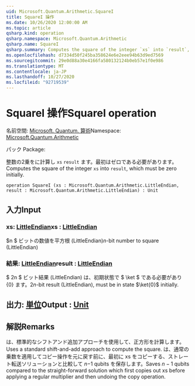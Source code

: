```yaml
---
uid: Microsoft.Quantum.Arithmetic.SquareI
title: SquareI 操作
ms.date: 10/26/2020 12:00:00 AM
ms.topic: article
qsharp.kind: operation
qsharp.namespace: Microsoft.Quantum.Arithmetic
qsharp.name: SquareI
qsharp.summary: Computes the square of the integer `xs` into `result`, which must be zero initially.
ms.openlocfilehash: d7334d50f245ba358624e6e2eee94b63d9ed7569
ms.sourcegitcommit: 29e0d88a30e4166fa580132124b0eb57e1f0e986
ms.translationtype: MT
ms.contentlocale: ja-JP
ms.lasthandoff: 10/27/2020
ms.locfileid: "92719539"
---
```

# <a name="squarei-operation"></a><span data-ttu-id="2018b-102">SquareI 操作</span><span class="sxs-lookup"><span data-stu-id="2018b-102">SquareI operation</span></span>

<span data-ttu-id="2018b-103">名前空間: [Microsoft. Quantum. 算術](xref:Microsoft.Quantum.Arithmetic)</span><span class="sxs-lookup"><span data-stu-id="2018b-103">Namespace: [Microsoft.Quantum.Arithmetic](xref:Microsoft.Quantum.Arithmetic)</span></span>

<span data-ttu-id="2018b-104">パック [](https://nuget.org/packages/)</span><span class="sxs-lookup"><span data-stu-id="2018b-104">Package: [](https://nuget.org/packages/)</span></span>


<span data-ttu-id="2018b-105">整数の2乗をに計算し `xs` `result` ます。最初はゼロである必要があります。</span><span class="sxs-lookup"><span data-stu-id="2018b-105">Computes the square of the integer `xs` into `result`, which must be zero initially.</span></span>

```qsharp
operation SquareI (xs : Microsoft.Quantum.Arithmetic.LittleEndian, result : Microsoft.Quantum.Arithmetic.LittleEndian) : Unit
```


## <a name="input"></a><span data-ttu-id="2018b-106">入力</span><span class="sxs-lookup"><span data-stu-id="2018b-106">Input</span></span>

### <a name="xs--littleendian"></a><span data-ttu-id="2018b-107">xs: [LittleEndian](xref:Microsoft.Quantum.Arithmetic.LittleEndian)</span><span class="sxs-lookup"><span data-stu-id="2018b-107">xs : [LittleEndian](xref:Microsoft.Quantum.Arithmetic.LittleEndian)</span></span>

<span data-ttu-id="2018b-108">$n $ ビットの数値を平方根 (LittleEndian)</span><span class="sxs-lookup"><span data-stu-id="2018b-108">$n$-bit number to square (LittleEndian)</span></span>


### <a name="result--littleendian"></a><span data-ttu-id="2018b-109">結果: [LittleEndian](xref:Microsoft.Quantum.Arithmetic.LittleEndian)</span><span class="sxs-lookup"><span data-stu-id="2018b-109">result : [LittleEndian](xref:Microsoft.Quantum.Arithmetic.LittleEndian)</span></span>

<span data-ttu-id="2018b-110">$ 2n $ ビット結果 (LittleEndian) は、初期状態で $ \ket $ である必要があり {0} ます。</span><span class="sxs-lookup"><span data-stu-id="2018b-110">$2n$-bit result (LittleEndian), must be in state $\ket{0}$ initially.</span></span>



## <a name="output--unit"></a><span data-ttu-id="2018b-111">出力: [単位](xref:microsoft.quantum.lang-ref.unit)</span><span class="sxs-lookup"><span data-stu-id="2018b-111">Output : [Unit](xref:microsoft.quantum.lang-ref.unit)</span></span>



## <a name="remarks"></a><span data-ttu-id="2018b-112">解説</span><span class="sxs-lookup"><span data-stu-id="2018b-112">Remarks</span></span>

<span data-ttu-id="2018b-113">は、標準的なシフトアンド追加アプローチを使用して、正方形を計算します。</span><span class="sxs-lookup"><span data-stu-id="2018b-113">Uses a standard shift-and-add approach to compute the square.</span></span> <span data-ttu-id="2018b-114">は、通常の乗数を適用してコピー操作を元に戻す前に、最初に xs をコピーする、ストレート転送ソリューションと比較して $n-$1 qubits を保存します。</span><span class="sxs-lookup"><span data-stu-id="2018b-114">Saves $n-1$ qubits compared to the straight-forward solution which first copies out xs before applying a regular multiplier and then undoing the copy operation.</span></span>